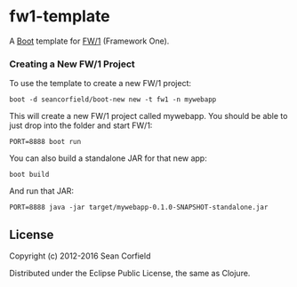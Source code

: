 # fw1-template

A [Boot](http://boot-clj.com) template for [FW/1](https://github.com/framework-one/fw1-clj) (Framework One).

### Creating a New FW/1 Project

To use the template to create a new FW/1 project:

```
boot -d seancorfield/boot-new new -t fw1 -n mywebapp
```

This will create a new FW/1 project called mywebapp. You should be able to just drop into the folder and start FW/1:

```
PORT=8888 boot run
```

You can also build a standalone JAR for that new app:

```
boot build
```

And run that JAR:

```
PORT=8888 java -jar target/mywebapp-0.1.0-SNAPSHOT-standalone.jar
```

## License

Copyright (c) 2012-2016 Sean Corfield

Distributed under the Eclipse Public License, the same as Clojure.
